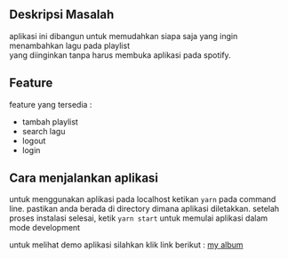 ## Deskripsi Masalah 
aplikasi ini dibangun untuk memudahkan siapa saja yang ingin menambahkan lagu pada playlist <br>
yang diinginkan tanpa harus membuka aplikasi pada spotify.

## Feature 
feature yang tersedia :
- tambah playlist 
- search lagu 
- logout 
- login 

## Cara menjalankan aplikasi
untuk menggunakan aplikasi pada localhost ketikan `yarn` pada command line. pastikan anda berada di directory dimana aplikasi diletakkan.
setelah proses instalasi selesai, ketik `yarn start` untuk memulai aplikasi dalam mode development

untuk melihat demo aplikasi silahkan klik link berikut : [my album](https://link-url-here.org)